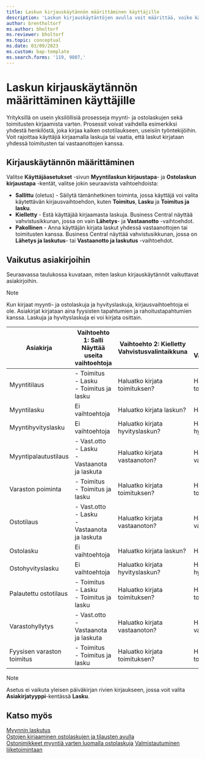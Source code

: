 ```yaml
---
title: Laskun kirjauskäytännön määrittäminen käyttäjille
description: 'Laskun kirjauskäytäntöjen avulla voit määrittää, voiko käyttäjä kirjata myynti- ja ostolaskuja.'
author: brentholtorf
ms.author: bholtorf
ms.reviewer: bholtorf
ms.topic: conceptual
ms.date: 03/09/2023
ms.custom: bap-template
ms.search.forms: '119, 9807,'
---
```


# Laskun kirjauskäytännön määrittäminen käyttäjille

Yrityksillä on usein yksilöllisiä prosesseja myynti- ja ostolaskujen sekä toimitusten kirjaamista varten. Prosessit voivat vaihdella esimerkiksi yhdestä henkilöstä, joka kirjaa kaiken ostotilaukseen, useisiin työntekijöihin. Voit rajoittaa käyttäjiä kirjaamalla laskuja tai vaatia, että laskut kirjataan yhdessä toimitusten tai vastaanottojen kanssa.

## Kirjauskäytännön määrittäminen

Valitse **Käyttäjäasetukset** -sivun **Myyntilaskun kirjaustapa**- ja **Ostolaskun kirjaustapa** -kentät, valitse jokin seuraavista vaihtoehdoista:

* **Sallittu** (oletus) - Säilytä tämänhetkinen toiminta, jossa käyttäjä voi valita käytettävän kirjausvaihtoehdon, kuten **Toimitus**, **Lasku** ja **Toimitus ja lasku**. 
* **Kielletty** - Estä käyttäjää kirjaamasta laskuja. Business Central näyttää vahvistusikkunan, jossa on vain **Lähetys**- ja **Vastaanotto** -vaihtoehdot.
* **Pakollinen** - Anna käyttäjän kirjata laskut yhdessä vastaanottojen tai toimitusten kanssa. Business Central näyttää vahvistusikkunan, jossa on **Lähetys ja laskutus**- tai **Vastaanotto ja laskutus** -vaihtoehdot.

## Vaikutus asiakirjoihin

Seuraavassa taulukossa kuvataan, miten laskun kirjauskäytännöt vaikuttavat asiakirjoihin.

> [!NOTE]
> Kun kirjaat myynti- ja ostolaskuja ja hyvityslaskuja, kirjausvaihtoehtoja ei ole. Asiakirjat kirjataan aina fyysisten tapahtumien ja rahoitustapahtumien kanssa. Laskuja ja hyvityslaskuja ei voi kirjata osittain.

|Asiakirja | Vaihtoehto 1: Salli <br>Näyttää useita vaihtoehtoja| Vaihtoehto 2: Kielletty <br>Vahvistusvalintaikkuna | Vaihtoehto 3: Pakollinen <br>Vahvistusvalintaikkuna|
|--|--|--|--|
|Myyntitilaus |- Toimitus <br>- Lasku <br>- Toimitus ja lasku |Haluatko kirjata toimituksen? |Haluatko kirjata toimituksen ja laskun?|
|Myyntilasku|Ei vaihtoehtoja|Haluatko kirjata laskun?|Haluatko kirjata laskun?|
|Myyntihyvityslasku|Ei vaihtoehtoja|Haluatko kirjata hyvityslaskun?|Haluatko kirjata hyvityslaskun?|
|Myyntipalautustilaus |- Vast.otto <br>- Lasku <br>- Vastaanota ja laskuta |Haluatko kirjata vastaanoton? |Haluatko kirjata vastaanoton ja laskun?|
|Varaston poiminta |- Toimitus <br>- Toimitus ja lasku |Haluatko kirjata toimituksen? |Haluatko kirjata toimituksen ja laskun?|
|Ostotilaus |- Vast.otto <br>- Lasku <br>- Vastaanota ja laskuta |Haluatko kirjata vastaanoton? |Haluatko kirjata vastaanoton ja laskun?|
|Ostolasku|Ei vaihtoehtoja|Haluatko kirjata laskun?|Haluatko kirjata laskun?|
|Ostohyvityslasku|Ei vaihtoehtoja|Haluatko kirjata hyvityslaskun?|Haluatko kirjata hyvityslaskun?|
|Palautettu ostotilaus |- Toimitus <br>- Lasku <br>- Toimitus ja lasku |Haluatko kirjata toimituksen? |Haluatko kirjata toimituksen ja laskun?|
|Varastohyllytys |- Vast.otto <br>- Vastaanota ja laskuta |Haluatko kirjata vastaanoton? |Haluatko kirjata vastaanoton ja laskun?|
|Fyysisen varaston toimitus |- Toimitus <br>- Toimitus ja lasku | Haluatko kirjata toimituksen? |Haluatko kirjata toimituksen ja laskun?|

   > [!Note]
   > Asetus ei vaikuta yleisen päiväkirjan rivien kirjaukseen, jossa voit valita **Asiakirjatyyppi**-kentässä **Lasku**.

## Katso myös

[Myynnin laskutus](sales-how-invoice-sales.md)  
[Ostojen kirjaaminen ostolaskujen ja tilausten avulla](purchasing-how-record-purchases.md)  
[Ostonimikkeet myyntiä varten luomalla ostolaskuja](purchasing-how-purchase-products-sale.md)
[Valmistautuminen liiketoimintaan](ui-get-ready-business.md)  
